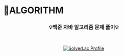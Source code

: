 # 📌ALGORITHM 

<div align="center">

### 💡백준 자바 알고리즘 문제 풀이💡

<br>

[![Solved.ac Profile](http://mazassumnida.wtf/api/v2/generate_badge?boj=smfsjf26)](https://solved.ac/smfsjf26/)

</div>
